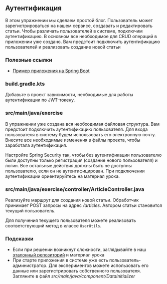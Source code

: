 ## Аутентификация

В этом упражнении мы сделаем простой блог. Пользователь может зарегистрироваться на нашем сервисе, создавать и редактировать статьи.
Чтобы различать пользователей в системе, подключим аутентификацию. В основном все необходимое для CRUD операций в приложении уже создано.
Вам предстоит подключить аутентификацию пользователей и реализовать создание новой статьи

### Полезные ссылки

* [Пример приложения на Spring Boot](https://github.com/hexlet-components/java-spring-blog/tree/main)

### build.gradle.kts

Добавьте в проект зависимости, необходимые для работы аутентификации по JWT-токену.

### src/main/java/exercise

В упражнении уже создана вся необходимая файловая структура. Вам предстоит подключить аутентификацию пользователя.
Для входа пользователя в систему будем использовать его электронную почту.
Внесите все необходимые изменения в файлы проекта, чтобы заработала аутентификация.

Настройте Spring Security так, чтобы без аутентификации пользователю были доступны только регистрация (создание нового пользователя) и логин.
Все остальные действия должны быть не доступны пользователю, если он не аутентифицирован.
При подключении аутентификации ориентируйтесь на материал урока.

### src/main/java/exercise/controller/ArticleController.java

Реализуйте маршрут для создания новой статьи. Обработчик принимает POST запросы на адрес */articles*.
Автором статьи становится текущий пользователь.

Для получения текущего пользователя можете реализовать соответствующий метод в классе `UserUtils`.

### Подсказки

* Если при решении возникнут сложности, заглядывайте в наш [эталонный репозиторий](https://github.com/hexlet-components/java-spring-blog/tree/main) и материал урока
* При старте приложения в системе уже есть пользователь-администратор.
Для экспериментов можете использовать его данные или зарегистрировать собственного пользователя.
Загляните в файл *src/main/java/component/DataInitializer*
